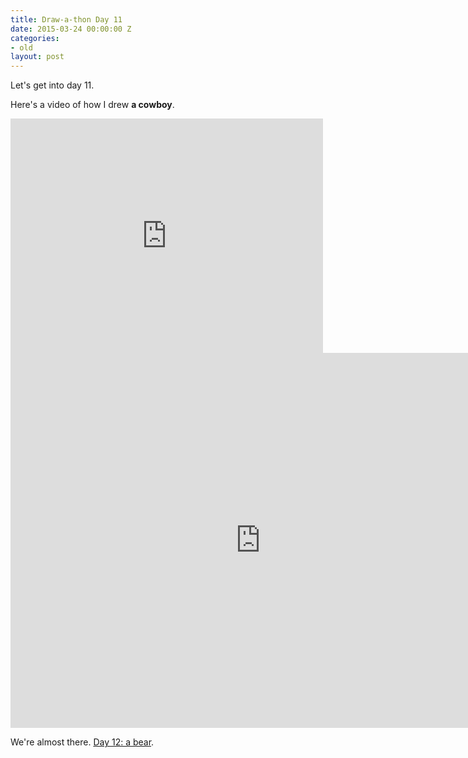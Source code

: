 ```yaml
---
title: Draw-a-thon Day 11
date: 2015-03-24 00:00:00 Z
categories:
- old
layout: post
---
```


Let's get into day 11.

Here's a video of how I drew **a cowboy**.

<iframe src="https://player.vimeo.com/video/123356922" width="500" height="375" frameborder="0" webkitallowfullscreen mozallowfullscreen allowfullscreen class="show-on-mobile"></iframe>

<iframe src="https://player.vimeo.com/video/123356922" width="800" height="600" frameborder="0" webkitallowfullscreen mozallowfullscreen allowfullscreen class="show-on-phablet"></iframe>

We're almost there. <a href="/drawathon-day-12">Day 12: a bear</a>.
